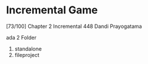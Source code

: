 # Incremental Game
[73/100] Chapter 2 Incremental
448
Dandi Prayogatama


ada 2 Folder

1) standalone
2) fileproject
